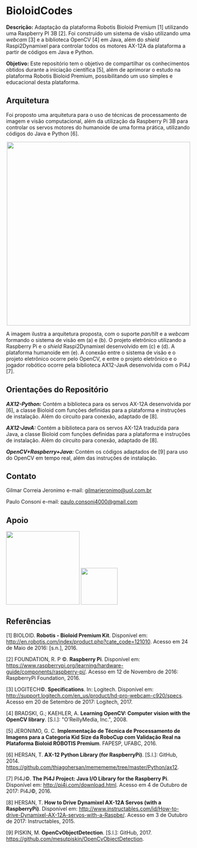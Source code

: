 # BioloidCodes

**Descrição:** Adaptação da plataforma Robotis Bioloid Premium [1] utilizando uma Raspberry PI 3B [2]. Foi construido um sistema de visão utilizando uma *webcam* [3] e a biblioteca OpenCV [4] em Java, além do *shield* Raspi2Dynamixel para controlar todos os motores AX-12A da plataforma a partir de códigos em Java e Python.

**Objetivo:** Este repositório tem o objetivo de compartilhar os conhecimentos obtidos durante a iniciação científica [5], além de aprimorar o estudo na plataforma Robotis Bioloid Premium, possibilitando um uso simples e educacional desta plataforma.

## Arquitetura 

Foi proposto uma arquitetura para o uso de técnicas de processamento de imagem e visão computacional, além da utilização da Raspberry Pi 3B para controlar os servos motores do humanoide de uma forma prática, utilizando códigos do Java e Python [6].

<p align="center">
<img src="https://user-images.githubusercontent.com/28567780/31528663-13af6930-afab-11e7-98a3-8db50214c1a7.jpg" width="500">
</p>

A imagem ilustra a arquitetura proposta, com o suporte _pan/tilt_ e a _webcam_ formando o sistema de visão em (a) e (b). O projeto eletrônico utilizando a Raspberry Pi e o _shield_ Raspi2Dynamixel desenvolvido em (c) e (d). A plataforma humanoide em (e). A conexão entre o sistema de visão e o projeto eletrônico ocorre pelo OpenCV, e entre o projeto eletrônico e o jogador robótico ocorre pela biblioteca AX12-JavA desenvolvida com o Pi4J [7].

## Orientações do Repositório

**_AX12-Python:_** Contém a biblioteca para os servos AX-12A desenvolvida por [6], a classe Bioloid com funções definidas para a plataforma e instruções de instalação. Além do circuito para conexão, adaptado de [8].

**_AX12-JavA:_** Contém a biblioteca para os servos AX-12A traduzida para Java, a classe Bioloid com funções definidas para a plataforma e instruções de instalação. Além do circuito para conexão, adaptado de [8].

**_OpenCV+Raspberry+Java:_** Contém os códigos adaptados de [9] para uso do OpenCV em tempo real, além das instruções de instalação.

## Contato

Gilmar Correia Jeronimo
e-mail: gilmarjeronimo@uol.com.br

Paulo Consoni
e-mail: paulo.consoni4000@gmail.com

## Apoio

<img src="http://www.fc.unesp.br/Home/Cursos/Fisica/fisica-fapesp.png" width="200">
  
<img src = "http://proad.ufabc.edu.br/images/headers/logo_ufabc.png" width="100">

## Referências 

[1] BIOLOID. **Robotis - Bioloid Premium Kit**. Disponível em: <http://en.robotis.com/index/product.php?cate_code=121010>. Acesso em 24 de Maio de 2016: [s.n.], 2016.

[2] FOUNDATION, R. P ©. **Raspberry Pi**. Disponível em: <https://www.raspberrypi.org/learning/hardware-guide/components/raspberry-pi/>. Acesso em 12 de Novembro de 2016: RaspberryPi Foundation, 2016.

[3] LOGITECH©. **Specifications**. In: Logitech. Disponível em: <http://support.logitech.com/en_us/product/hd-pro-webcam-c920/specs>. Acesso em 20 de Setembro de 2017: Logitech, 2017.

[4] BRADSKI, G.; KAEHLER, A. __Learning OpenCV: Computer vision with the OpenCV library__. [S.l.]: "O’ReillyMedia, Inc.", 2008.

[5] JERONIMO, G. C. **Implementação de Técnica de Processamento de Imagens para a Categoria Kid Size da RoboCup com Validação Real na Plataforma Bioloid ROBOTIS Premium**. FAPESP, UFABC, 2016.

[6] HERSAN, T. **AX-12 Python Library (for RaspberryPi)**. [S.l.]: GitHub, 2014. <https://github.com/thiagohersan/memememe/tree/master/Python/ax12>.

[7] PI4J©. **The Pi4J Project: Java I/O Library for the Raspberry Pi**. Disponível em: <http://pi4j.com/download.html>. Acesso em 4 de Outubro de 2017: Pi4J©, 2016.

[8] HERSAN, T. **How to Drive Dynamixel AX-12A Servos (with a RaspberryPi)**. Disponível em: <http://www.instructables.com/id/How-to-drive-Dynamixel-AX-12A-servos-with-a-Raspbe/>. Acesso em 3 de Outubro de 2017: Instructables, 2015.

[9] PISKIN, M. **OpenCvObjectDetection**. [S.l.]: GitHub, 2017. <https://github.com/mesutpiskin/OpenCvObjectDetection>.
